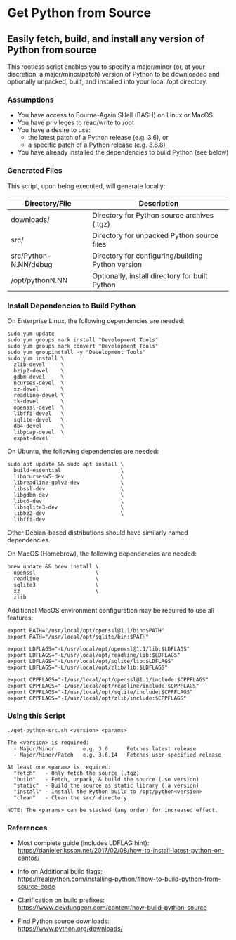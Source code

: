 # Get Python from Source
## Easily fetch, build, and install any version of Python from source

This rootless script enables you to specify a major/minor (or, at your 
discretion, a major/minor/patch) version of Python to be downloaded and
optionally unpacked, built, and installed into your local /opt directory.

### Assumptions
  * You have access to Bourne-Again SHell (BASH) on Linux or MacOS
  * You have privileges to read/write to /opt
  * You have a desire to use:
    * the latest patch of a Python release (e.g. 3.6), or
    * a specific patch of a Python release (e.g. 3.6.8)
  * You have already installed the dependencies to build Python (see below)

### Generated Files
This script, upon being executed, will generate locally:

Directory/File           | Description
---                      | ---
downloads/               | Directory for Python source archives (.tgz)
src/                     | Directory for unpacked Python source files
src/Python-N.NN/debug    | Directory for configuring/building Python version
/opt/pythonN.NN          | Optionally, install directory for built Python

### Install Dependencies to Build Python
On Enterprise Linux, the following dependencies are needed:

    sudo yum update
    sudo yum groups mark install "Development Tools"
    sudo yum groups mark convert "Development Tools"
    sudo yum groupinstall -y "Development Tools"
    sudo yum install \
      zlib-devel     \
      bzip2-devel    \
      gdbm-devel     \
      ncurses-devel  \
      xz-devel       \
      readline-devel \
      tk-devel       \
      openssl-devel  \
      libffi-devel   \
      sqlite-devel   \
      db4-devel      \
      libpcap-devel  \
      expat-devel

On Ubuntu, the following dependencies are needed:

    sudo apt update && sudo apt install \
      build-essential                   \
      libncursesw5-dev                  \
      libreadline-gplv2-dev             \
      libssl-dev                        \
      libgdbm-dev                       \
      libc6-dev                         \
      libsqlite3-dev                    \
      libbz2-dev                        \
      libffi-dev

Other Debian-based distributions should have similarly named dependencies.

On MacOS (Homebrew), the following dependencies are needed:

    brew update && brew install \
      openssl                   \
      readline                  \
      sqlite3                   \
      xz                        \
      zlib

Additional MacOS environment configuration may be required to use all features:

    export PATH="/usr/local/opt/openssl@1.1/bin:$PATH"
    export PATH="/usr/local/opt/sqlite/bin:$PATH"

    export LDFLAGS="-L/usr/local/opt/openssl@1.1/lib:$LDFLAGS"
    export LDFLAGS="-L/usr/local/opt/readline/lib:$LDFLAGS"
    export LDFLAGS="-L/usr/local/opt/sqlite/lib:$LDFLAGS"
    export LDFLAGS="-L/usr/local/opt/zlib/lib:$LDFLAGS"

    export CPPFLAGS="-I/usr/local/opt/openssl@1.1/include:$CPPFLAGS"
    export CPPFLAGS="-I/usr/local/opt/readline/include:$CPPFLAGS"
    export CPPFLAGS="-I/usr/local/opt/sqlite/include:$CPPFLAGS"
    export CPPFLAGS="-I/usr/local/opt/zlib/include:$CPPFLAGS"

### Using this Script
    ./get-python-src.sh <version> <params>

    The <version> is required:
      - Major/Minor         e.g. 3.6      Fetches latest release
      - Major/Minor/Patch   e.g. 3.6.14   Fetches user-specified release

    At least one <param> is required:
      "fetch"   - Only fetch the source (.tgz)
      "build"   - Fetch, unpack, & build the source (.so version)
      "static"  - Build the source as static library (.a version)
      "install" - Install the Python build to /opt/python<version>
      "clean"   - Clean the src/ directory

    NOTE: The <params> can be stacked (any order) for increased effect.

### References
* Most complete guide (includes LDFLAG hint):<br/>
  https://danieleriksson.net/2017/02/08/how-to-install-latest-python-on-centos/

* Info on Additional build flags:<br/>
  https://realpython.com/installing-python/#how-to-build-python-from-source-code

* Clarification on build prefixes:<br/>
  https://www.devdungeon.com/content/how-build-python-source

* Find Python source downloads:<br/>
  https://www.python.org/downloads/

